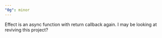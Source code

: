 ```yaml
---
"0g": minor
---
```


Effect is an async function with return callback again. I may be looking at reviving this project?
